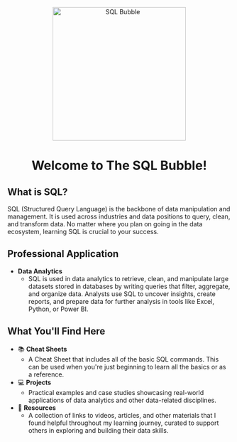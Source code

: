 <p align="center">
  <img src="https://github.com/AlyssaDataHub/Assets/blob/128eee6597e85c7634cfa14cce283ded4f81885f/SQL_bubble.png" alt="SQL Bubble" width="300">
</p>

# <p align="center">Welcome to **The SQL Bubble**!</p>

## What is SQL?
SQL (Structured Query Language) is the backbone of data manipulation and management. It is used across industries and data positions to query, clean, and transform data. No matter where you plan on going in the data ecosystem, learning SQL is crucial to your success. 

## Professional Application
* **Data Analytics**
  - SQL is used in data analytics to retrieve, clean, and manipulate large datasets stored in databases by writing queries that filter, aggregate, and organize data. Analysts use SQL to uncover insights, create reports, and prepare data for further analysis in tools like Excel, Python, or Power BI.
    
## What You'll Find Here
* 📚 **Cheat Sheets**  
  - A Cheat Sheet that includes all of the basic SQL commands. This can be used when you're just beginning to learn all the basics or as a reference.  
* 💻 **Projects**  
  - Practical examples and case studies showcasing real-world applications of data analytics and other data-related disciplines.  
* 📎 **Resources**  
  - A collection of links to videos, articles, and other materials that I found helpful throughout my learning journey, curated to support others in exploring and building their data skills.  
